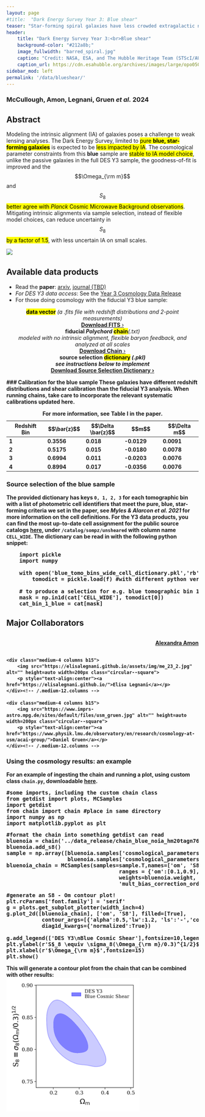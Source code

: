 ```yaml
---
layout: page
#title:  "Dark Energy Survey Year 3: Blue shear"
teaser: "Star-forming spiral galaxies have less crowded extragalactic neighborhoods, making them excellent candidates for mapping cosmic structure."
header:
    title: "Dark Energy Survey Year 3:<br>Blue shear"
    background-color: "#212a8b;"
    image_fullwidth: "barred_spiral.jpg"
    caption: "Credit: NASA, ESA, and The Hubble Heritage Team (STScI/AURA)"
    caption_url: https://cdn.esahubble.org/archives/images/large/opo0501a.jpg
sidebar_mod: left
permalink: '/data/blueshear/'
---
```

<script src='https://cdnjs.cloudflare.com/ajax/libs/mathjax/2.7.4/MathJax.js?config=default'></script>
<style>.circular--square { border-radius: 50%; display: block; margin-left: auto; margin-right: auto;}</style>
### McCullough, Amon, Legnani, Gruen <em>et al.</em> 2024
## Abstract
Modeling the intrinsic alignment (IA) of galaxies poses a challenge to weak lensing analyses. The Dark Energy Survey, limited to <mark>pure <strong>blue, star-forming galaxies</strong></mark> is expected to be <mark>less impacted by IA</mark>. The cosmological parameter constraints from this <strong>blue</strong> sample are <mark>stable to IA model choice</mark>, unlike the passive galaxies in the full DES Y3 sample, the goodness-of-fit is improved and the $$\Omega_{\rm m}$$ and $$S_8$$ <mark>better agree with <em>Planck</em> Cosmic Microwave Background observations</mark>. Mitigating intrinsic alignments via sample selection, instead of flexible model choices, can reduce uncertainty in $$S_8$$ <mark>by a factor of 1.5</mark>, with less uncertain IA on small scales.

<img src="{{site.urlimg}}blueshear_summary.png" class="center" height=auto width=470px>

## Available data products
- Read the <strong>paper</strong>: <a href="https://arxiv.org/abs/2410.22272">arxiv</a>, <a href="">journal (TBD)</a>
- _For DES Y3 data access_: See the [Year 3 Cosmology Data Release](https://des.ncsa.illinois.edu/releases/y3a2)
- For those doing cosmology with the fiducial Y3 blue sample:
<p style="text-align: center;">
<mark><strong>data vector</strong></mark> <em>(a .fits file with redshift distributions and 2-point measurements)</em><br>
<a class="radius button small" download="2pt_extended_data_blue_covupdated_at_3x2pt-cosmo.fits" href="https://github.com/jmccull/jmccull.github.io/blob/main/dataproducts_blueshear/2pt_extended_data_blue_covupdated_at_3x2pt-cosmo.fits?raw=true"><strong>Download FITS</strong> ›</a><br>   
<strong>fiducial <em>Polychord</em> <mark>chain</mark></strong><em>(.txt)</em><br><em>modeled with no intrinsic alignment, flexible baryon feedback, and analyzed at all scales</em><br>
<a class="radius button small" download="chain_blue_noia_hm20tagn76_83.txt" href="https://github.com/jmccull/jmccull.github.io/blob/main/dataproducts_blueshear/chain_blue_noia_hm20tagn76_83.txt?raw=true"><strong>Download Chain</strong> ›</a><br>  
<strong>source selection <mark>dictionary</mark> <em>(.pkl)</em><br><em>see instructions below to implement</em><br>
<a class="radius button small" download="blue_tomo_bins_wide_cell_dictionary.pkl" href="https://github.com/jmccull/jmccull.github.io/blob/main/dataproducts_blueshear/blue_tomo_bins_wide_cell_dictionary.pkl?raw=true"><strong>Download Source Selection Dictionary</strong> ›</a><br>  
</p>
### Calibration for the blue sample
These galaxies have different redshift distributions and shear calibration than the fiducial Y3 analysis. When running chains, take care to incorporate the relevant systematic calibrations updated here.
<table class="hover" text-align="center" margin=auto border-collapse=collapse>
  <colgroup>
    <col span="1" style="width: 20%;">
    <col span="1" style="width: 20%;">
    <col span="1" style="width: 20%;">
    <col span="1" style="width: 20%;">
    <col span="1" style="width: 20%;">
  </colgroup>
  <thead>
    <tr>
      <th>Redshift<br>Bin</th>
      <th>$$\bar{z}$$</th>
      <th>$$\Delta \bar{z}$$</th>
      <th>$$m$$</th>
      <th>$$\Delta m$$</th>
    </tr>
  </thead>
  <tbody>
    <tr>
      <td>1</td>
      <td>0.3556</td>
      <td>0.018</td>
      <td>-0.0129</td>
      <td>0.0091</td>
    </tr>
    <tr>
      <td>2</td>
      <td>0.5175</td>
      <td>0.015</td>
      <td>-0.0180</td>
      <td>0.0078</td>
    </tr>
    <tr>
      <td>3</td>
      <td>0.6994</td>
      <td>0.011</td>
      <td>-0.0203</td>
      <td>0.0076</td>
    </tr>
    <tr>
      <td>4</td>
      <td>0.8994</td>
      <td>0.017</td>
      <td>-0.0356</td>
      <td>0.0076</td>
    </tr>
  </tbody>
    <caption>For more information, see Table I in the paper.</caption>
</table>

### Source selection of the blue sample
The provided dictionary has keys `0, 1, 2, 3` for each tomographic bin with a list of photometric cell identifiers that meet the pure, blue, star-forming criteria we set in the paper, see <em> Myles & Alarcon et al. 2021</em> for more information on the cell definitions. For the Y3 data products, you can find the most up-to-date cell assignment for the public source catalogs <a href="https://des.ncsa.illinois.edu/releases/y3a2/Y3key-catalogs">here</a>, under `/catalog/sompz/unsheared` with column name `CELL_WIDE`. The dictionary can be read in with the following python snippet:
<pre>
    import pickle
    import numpy
    
    with open('blue_tomo_bins_wide_cell_dictionary.pkl','rb') as f:
        tomodict = pickle.load(f) #with different python versions, you may need to specify encoding=bytes or latin1

    # to produce a selection for e.g. blue tomographic bin 1 given CELL_IDs in 'cat'
    mask = np.in1d(cat['CELL_WIDE'], tomodict[0])
    cat_bin_1_blue = cat[mask]
</pre>

## Major Collaborators
<div class="row t30">
    <div class="medium-4 columns b15">
        <img src="https://web.astro.princeton.edu/sites/g/files/toruqf1486/files/styles/3x4_750w_1000h/public/2023-10/alex.jpg?raw=true" alt="" height=auto width=200px class="circular--square">
        <p style="text-align:center"><a href="https://alexandraamon.com/">Alexandra Amon</a></p>
    </div><!-- /.medium-12.columns -->

    <div class="medium-4 columns b15">
        <img src="https://elisalegnani.github.io/assets/img/me_23_2.jpg" alt="" height=auto width=200px class="circular--square">
        <p style="text-align:center"><a href="https://elisalegnani.github.io/">Elisa Legnani</a></p>
    </div><!-- /.medium-12.columns -->

    <div class="medium-4 columns b15">
        <img src="https://www.imprs-astro.mpg.de/sites/default/files/usm_gruen.jpg" alt="" height=auto width=200px class="circular--square">
        <p style="text-align:center"><a href="https://www.physik.lmu.de/observatory/en/research/cosmology-at-usm/acai-group/">Daniel Gruen</a></p>
    </div><!-- /.medium-12.columns -->
</div><!-- /.row -->

### Using the cosmology results: an example
For an example of ingesting the chain and running a plot, using custom class <code>chain.py</code>, downloadable <a href="https://github.com/jmccull/jmccull.github.io/blob/main/dataproducts_blueshear/chain.py?raw=true" download="chain.py">here</a>.
<pre>
#some imports, including the custom chain class
from getdist import plots, MCSamples
import getdist
from chain import chain #place in same directory
import numpy as np
import matplotlib.pyplot as plt
</pre>
<pre>
#format the chain into something getdist can read
bluenoia = chain('../data_release/chain_blue_noia_hm20tagn76_83.txt')
bluenoia.add_s8()
sample = np.array([bluenoia.samples['cosmological_parameters--omega_m'], 
                   bluenoia.samples['cosmological_parameters--s8']])
bluenoia_chain = MCSamples(samples=sample.T,names=['om', 'S8'], labels=['\Omega_m', 'S_8'], 
                                   ranges = {'om':[0.1,0.9],'S8':[0.3,1.0]}, label= r'DES Y3 Blue Cosmic Shear', 
                                   weights=bluenoia.weight, settings={'boundary_correction_order':0, 
                                   'mult_bias_correction_order':1})
</pre>
<pre>
#generate an S8 - Om contour plot!
plt.rcParams['font.family'] = 'serif' 
g = plots.get_subplot_plotter(width_inch=4)
g.plot_2d([bluenoia_chain], ['om', 'S8'], filled=[True], 
           contour_args=[{'alpha':0.5,'lw':1.2, 'ls':'-','color':'blue'}], 
           diag1d_kwargs={'normalized':True})

g.add_legend(['DES Y3\nBlue Cosmic Shear'],fontsize=10,legend_ncol=1, legend_loc='upper right',framealpha=0)
plt.ylabel(r'S$_8 \equiv \sigma_8(\Omega_{\rm m}/0.3)^{1/2}$',fontsize=15)
plt.xlabel(r'$\Omega_{\rm m}$',fontsize=15)
plt.show()
</pre>
This will generate a contour plot from the chain that can be combined with other results:<br>
<img src="https://github.com/jmccull/jmccull.github.io/blob/main/dataproducts_blueshear/test_contour.png?raw=true" alt="" height=auto width=350px>

